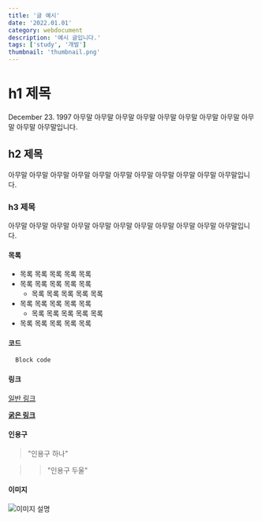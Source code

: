 ```yaml
---
title: '글 예시'
date: '2022.01.01'
category: webdocument
description: '예시 글입니다.'
tags: ['study', '개발']
thumbnail: 'thumbnail.png'
---
```



# h1 제목
December 23. 1997
아무말 아무말 아무말 아무말 아무말 아무말 아무말 아무말 아무말 아무말 아무말입니다.

## h2 제목
아무말 아무말 아무말 아무말 아무말 아무말 아무말 아무말 아무말 아무말 아무말입니다.

### h3 제목
아무말 아무말 아무말 아무말 아무말 아무말 아무말 아무말 아무말 아무말 아무말입니다.


#### 목록

- 목록 목록 목록 목록 목록
- 목록 목록 목록 목록 목록
  - 목록 목록 목록 목록 목록
- 목록 목록 목록 목록 목록
  - 목록 목록 목록 목록 목록
- 목록 목록 목록 목록 목록


#### 코드
```js
  Block code
```


#### 링크


[일반 링크](https://github.com/sunhoh)

[**굵은 링크**](https://github.com/sunhoh)




#### 인용구

> "인용구 하나"

>> "인용구 두울"



#### 이미지
![이미지 설명](/images/posts/example/thumbnail.png)



